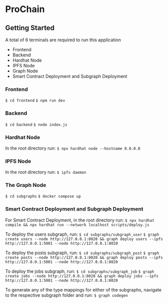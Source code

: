 # ProChain

## Getting Started
A total of 6 terminals are required to run this application

- Frontend
- Backend
- Hardhat Node
- IPFS Node
- Graph Node
- Smart Contract Deployment and Subgraph Deployment

### Frontend
`$ cd frontend`
`$ npm run dev`

### Backend
`$ cd backend`
`$ node index.js`

### Hardhat Node
In the root directory run:
`$ npx hardhat node --hostname 0.0.0.0`

### IPFS Node
In the root directory run:
`$ ipfs daemon`

### The Graph Node
`$ cd subgraphs`
`$ docker compose up`

### Smart Contract Deployment and Subgraph Deployment
For Smart Contract Deployment, in the root directory run:
`$ npx hardhat compile && npx hardhat run --network localhost scripts/deploy.js`

To deploy the users subgraph, run:
`$ cd subgraphs/subgraph_user`
`$ graph create users --node http://127.0.0.1:8020 && graph deploy users --ipfs http://127.0.0.1:5001 --node http://127.0.0.1:8020`

To deploy the posts subgraph, run:
`$ cd subgraphs/subgraph_post`
`$ graph create posts --node http://127.0.0.1:8020 && graph deploy posts --ipfs http://127.0.0.1:5001 --node http://127.0.0.1:8020`

To deploy the jobs subgraph, run:
`$ cd subgraphs/subgraph_job`
`$ graph create jobs --node http://127.0.0.1:8020 && graph deploy jobs --ipfs http://127.0.0.1:5001 --node http://127.0.0.1:8020`

To generate any of the type mappings for either of the subgraphs, navigate to the respective subgraph folder and run:
`$ graph codegen`